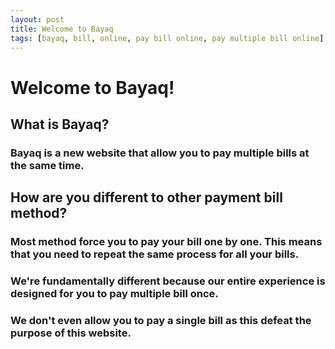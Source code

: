 ```yaml
---
layout: post
title: Welcome to Bayaq
tags: [bayaq, bill, online, pay bill online, pay multiple bill online]
---
```


# Welcome to Bayaq!

## What is Bayaq?
### Bayaq is a new website that allow you to pay multiple bills at the same time.

## How are you different to other payment bill method?
### Most method force you to pay your bill one by one. This means that you need to repeat the same process for all your bills.
### We're fundamentally different because our entire experience is designed for you to pay multiple bill once.
### We don't even allow you to pay a single bill as this defeat the purpose of this website.


